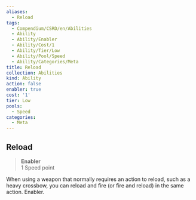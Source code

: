 ```yaml
---
aliases:
  - Reload
tags:
  - Compendium/CSRD/en/Abilities
  - Ability
  - Ability/Enabler
  - Ability/Cost/1
  - Ability/Tier/Low
  - Ability/Pool/Speed
  - Ability/Categories/Meta
title: Reload
collection: Abilities
kind: Ability
action: false
enabler: true
cost: '1'
tier: Low
pools:
  - Speed
categories:
  - Meta
---
```

## Reload  
>**Enabler**  
>1 Speed point
  
When using a weapon that normally requires an action to reload, such as a heavy crossbow, you can reload and fire (or fire and reload) in the same action. Enabler.